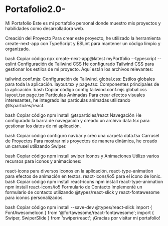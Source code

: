 # Portafolio2.0-
Mi Portafolio
Este es mi portafolio personal donde muestro mis proyectos y habilidades como desarrolladora web.

Creación del Proyecto
Para crear este proyecto, he utilizado la herramienta create-next-app con TypeScript y ESLint para mantener un código limpio y organizado.

bash
Copiar código
npx create-next-app@latest myPortfolio --typescript --eslint
Configuración de Tailwind CSS
He configurado Tailwind CSS para gestionar los estilos de mi proyecto. Aquí están los archivos relevantes:

tailwind.conf.mjs: Configuración de Tailwind.
global.css: Estilos globales para toda la aplicación.
layout.tsx y page.tsx: Componentes principales de la aplicación.
bash
Copiar código
config tailwind.conf.mjs
global.css
layout.tsx
page.tsx
Partículas Animadas
Para crear efectos visuales interesantes, he integrado las partículas animadas utilizando @tsparticles/react.

bash
Copiar código
npm install @tsparticles/react
Navegación
He configurado la barra de navegación y creado un archivo data.tsx para gestionar los datos de mi aplicación.

bash
Copiar código
configuro navbar y creo una carpeta data.tsx
Carrusel de Proyectos
Para mostrar mis proyectos de manera dinámica, he creado un carrusel utilizando Swiper.

bash
Copiar código
npm install swiper
Iconos y Animaciones
Utilizo varios recursos para iconos y animaciones:

react-icons para diversos iconos en la aplicación.
react-type-animation para efectos de animación en textos.
react-icons/io5 para el icono de Ionic.
bash
Copiar código
npm install react-icons
npm install react-type-animation
npm install react-icons/io5
Formulario de Contacto
Implementé un formulario de contacto utilizando @types/react-slick y react-fontawesome para iconos personalizados.

bash
Copiar código
npm install --save-dev @types/react-slick
import { FontAwesomeIcon } from '@fortawesome/react-fontawesome';
import { Swiper, SwiperSlide } from 'swiper/react';
¡Gracias por visitar mi portafolio!
